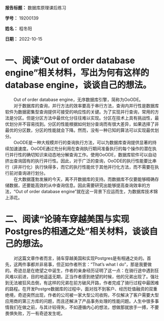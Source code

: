 **报告标题：** 数据库原理课后练习

**学号：** 19200139

**姓名：** 程冬阳

**日期：** 2022-10-15

# 一、阅读“Out of order database engine”相关材料，写出为何有这样的 database engine，谈谈自己的想法。
&emsp;&emsp;Out of order database engine，无序数据库引擎，简称为OoODE。<br>
&emsp;&emsp;对于数据库的查询，并行方法的效率要高于串行方法，查询内并行性是数据库软件为数据密集型查询提供可接受的响应性的关键。为了实现并行查询，常用的方法是分区。但是分区方法中最优化分往往难以实现。分区在技术上具有挑战性，最优划分并不容易找到。分区的性能根据如何划分查询而有很大差异，如果选择了非最优的分区数，分区的性能就会下降。然而，没有一种已知的算法可以实现最优划分。<br>
&emsp;&emsp;OoODE是一种大规模并行的查询执行方法，可以为数据库查询提供显著的持续加速速度。OoODE通过充分利用在查询执行期间准备执行的每个操作的潜在执行并行性的确切知识来动态地分解查询工作。使用OoODE，数据库软件可以自动挤出查询固有的执行并行性。因此，对于广泛的查询，OoODE的执行性能要比串行（非并行化）执行快得多，而它的执行性能优于其他并行化方法，而不需要在执行前对查询进行划分。<br>
&emsp;&emsp;在大数据蓬勃发展的今天，离不开数据库的支持。而数据库不仅要能够精确存储数据，还要能高效的从中查询信息。因此需要研究出能够提高查询效率的方法，“Out of order database engine”就在这一背景下应运而生，为数据库技术锦上添花。<br>

# 二、阅读“论骑车穿越美国与实现Postgres的相通之处”相关材料，谈谈自己的想法。
&emsp;&emsp;对这篇文章作者而言，骑车穿越美国和实现Postgres是有相通之处的。首先，这两件事都并非易事，但正如作者所言：“That’s what I do”，那是我要做的。奇迹总是在绝望之中诞生，作者的亲身经历证明了这一点：在骑行途中遇到狂风难以前进，目的地遥遥无期，正当作者感到绝望的时候，他的兄弟出现了。强壮到无法被狂风击倒，有这样的兄弟在前方破风开路，作者完成了骑行过程中最困难的路程。在开发Postgre数据库的过程中，面对找不到客户、经历贬值融资的双重绝境，奇迹突然出现，作者的公司被一家大型公司收购，不仅解决了客户需要大型应用商的第三方库的问题，而且还解决了产品事务处理的性能问题。人生中很多事情我们在做之前，与其计较得失，不如遵循内心的想法，想做那就放手一搏，不要畏惧失败，万一有奇迹发生呢。<br>
